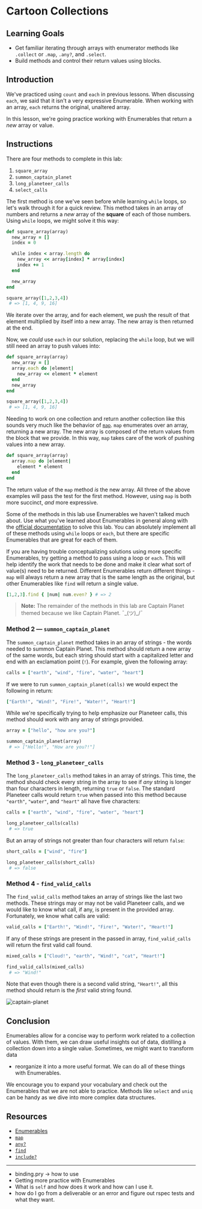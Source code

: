# Cartoon Collections

## Learning Goals

- Get familiar iterating through arrays with enumerator methods like
  `.collect` or `.map`, `.any?`, and `.select`.
- Build methods and control their return values using blocks.

## Introduction

We've practiced using `count` and `each` in previous lessons. When discussing
`each`, we said that it isn't a very expressive Enumerable. When working with an
array, `each` returns the original, unaltered array.

In this lesson, we're going practice working with Enumerables that return a
_new_ array or value.

## Instructions

There are four methods to complete in this lab:

1. `square_array`
2. `summon_captain_planet`
3. `long_planeteer_calls`
4. `select_calls`

The first method is one we've seen before while learning `while` loops, so let's
walk through it for a quick review. This method takes in an array of numbers and
returns a _new_ array of the **square** of each of those numbers. Using `while`
loops, we might solve it this way:

```rb
def square_array(array)
  new_array = []
  index = 0

  while index < array.length do
    new_array << array[index] * array[index]
    index += 1
  end

  new_array
end

square_array([1,2,3,4])
 # => [1, 4, 9, 16]
```

We iterate over the array, and for each element, we push the result of that
element multiplied by itself into a new array. The new array is then returned at
the end.

Now, we _could_ use `each` in our solution, replacing the `while` loop, but we
will still need an array to push values into:

```rb
def square_array(array)
  new_array = []
  array.each do |element|
    new_array << element * element
  end
  new_array
end

square_array([1,2,3,4])
 # => [1, 4, 9, 16]
```

Needing to work on one collection and return another collection like this sounds
very much like the behavior of [`map`][map]. `map` enumerates over an array,
returning a new array. The new array is composed of the return values from the
block that we provide. In this way, `map` takes care of the work of pushing values
into a new array.

```rb
def square_array(array)
  array.map do |element|
    element * element
  end
end
```

The return value of the `map` method _is_ the new array. All three of the above
examples will pass the test for the first method. However, using `map` is both
more succinct, _and_ more expressive.

Some of the methods in this lab use Enumerables we haven't talked much about.
Use what you've learned about Enumerables in general along with the
[official documentation][enumerables] to solve this lab. You can absolutely
implement all of these methods using `while` loops or `each`, but there are specific
Enumerables that are great for each of them.

If you are having trouble conceptualizing solutions using more specific
Enumerables, try getting a method to pass using a loop or `each`. This will help
identify the work that needs to be done and make it clear what sort of value(s)
need to be returned. Different Enumerables return different things - `map` will
always return a new array that is the same length as the original, but other
Enumerables like `find` will return a single value.

```rb
[1,2,3].find { |num| num.even? } # => 2
```

> **Note:** The remainder of the methods in this lab are Captain Planet themed
> because we like Captain Planet. ¯\_(ツ)_/¯

### Method 2 — `summon_captain_planet`

The `summon_captain_planet` method takes in an array of strings - the words
needed to summon Captain Planet. This method should return a new array of the
same words, but each string should start with a capitalized letter and end with
an exclamation point (`!`). For example, given the following array:

```rb
calls = ["earth", "wind", "fire", "water", "heart"]
```

If we were to run `summon_captain_planet(calls)` we would
expect the following in return:

```rb
["Earth!", "Wind!", "Fire!", "Water!", "Heart!"]
```

While we're specifically trying to help emphasize our Planeteer calls, this
method should work with any array of strings provided.

```rb
array = ["hello", "how are you?"]

summon_captain_planet(array)
 # => ["Hello!", "How are you?!"]
```

### Method 3 - `long_planeteer_calls`

The `long_planeteer_calls` method takes in an array of strings. This time, the
method should check every string in the array to see if _any_ string is longer
than four characters in length, returning `true` or `false`. The standard Planeteer
calls would return `true` when passed into this method because `"earth"`,
`"water"`, and `"heart"` all have five characters:

```rb
calls = ["earth", "wind", "fire", "water", "heart"]

long_planeteer_calls(calls)
 # => true
```

But an array of strings not greater than four characters will return `false`:

```rb
short_calls = ["wind", "fire"]

long_planeteer_calls(short_calls)
 # => false
```

### Method 4 - `find_valid_calls`

The `find_valid_calls` method takes an array of strings like the last two methods.
These strings may or may not be valid Planeteer calls, and we would like to know
what call, if any, is present in the provided array. Fortunately, we know what
calls are valid:

```rb
valid_calls = ["Earth!", "Wind!", "Fire!", "Water!", "Heart!"]
```

If any of these strings are present in the passed in array, `find_valid_calls`
will return the first valid call found.

```rb
mixed_calls = ["Cloud!", "earth", "Wind!", "cat", "Heart!"]

find_valid_calls(mixed_calls)
 # => "Wind!"
```

Note that even though there is a second valid string, `"Heart!"`, all this
method should return is the _first_ valid string found.

![captain-planet](https://s3-us-west-2.amazonaws.com/web-dev-readme-photos/cartoon-collections/captain-planet.jpeg)

## Conclusion

Enumerables allow for a concise way to perform work related to a collection of
values. With them, we can draw useful insights out of data, distilling a
collection down into a single value. Sometimes, we might want to transform data
- reorganize it into a more useful format. We can do all of these things with
Enumerables.

We encourage you to expand your vocabulary and check out the Enumerables that we
are not able to practice. Methods like `select` and `uniq` can be handy as we
dive into more complex data structures.

## Resources

- [Enumerables][enumerables]
- [`map`][map]
- [`any?`][any]
- [`find`][find]
- [`include?`][include]

[map]: https://ruby-doc.org/core-2.7.0/Enumerable.html#method-i-map
[enumerables]: https://ruby-doc.org/core-2.7.0/Enumerable.html
[any]: https://ruby-doc.org/core-2.7.0/Enumerable.html#method-i-any-3F
[find]: https://ruby-doc.org/core-2.7.0/Enumerable.html#method-i-find
[include]: https://ruby-doc.org/core-2.7.0/Enumerable.html#method-i-include-3F


--- 
- binding.pry -> how to use
- Getting more practice with Enumerables
- What is `self` and how does it work and how can I use it.
- how do I go from a deliverable or an error and figure out rspec tests and what they want.

